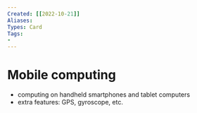 ```yaml
---
Created: [[2022-10-21]]
Aliases: 
Types: Card
Tags: 
- 
---
```

# Mobile computing
- computing on handheld smartphones and tablet computers
- extra features: GPS, gyroscope, etc. 